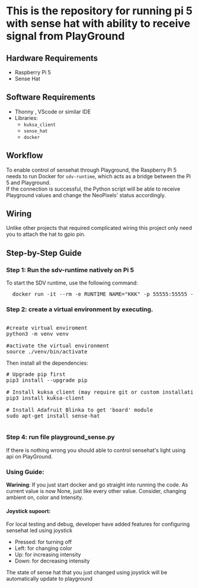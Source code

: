 # This is the repository for running pi 5 with sense hat with ability to receive signal from PlayGround

## Hardware Requirements

- Raspberry Pi 5
- Sense Hat

## Software Requirements

- Thonny , VScode or similar IDE
- Libraries:
  - `kuksa_client`
  - `sense_hat`
  - `docker`


## Workflow

To enable control of sensehat through Playground, the Raspberry Pi 5 needs to run Docker for `sdv-runtime`, which acts as a bridge between the Pi 5 and Playground.  
If the connection is successful, the Python script will be able to receive Playground values and change the NeoPixels' status accordingly.


## Wiring

Unlike other projects that required complicated wiring this project only need you to attach the hat to gpio pin.


## Step-by-Step Guide

### Step 1: Run the sdv-runtime natively on Pi 5

To start the SDV runtime, use the following command:

<pre>  docker run -it --rm -e RUNTIME_NAME="KKK" -p 55555:55555 --name sdv-runtime ghcr.io/eclipse-autowrx/sdv-runtime:latest  </pre>

### Step 2: create a virtual environment by executing.

<pre>  
#create virtual enviroment         
python3 -m venv venv               

#activate the virtual environment  
source ./venv/bin/activate         
</pre>

Then install all the dependencies:

<pre>
# Upgrade pip first 
pip3 install --upgrade pip 

# Install kuksa_client (may require git or custom installation if not on PyPI) 
pip3 install kuksa-client 
  
# Install Adafruit Blinka to get 'board' module 
sudo apt-get install sense-hat
  
</pre>

### Step 4: run file **playground_sense.py**
If there is nothing wrong you should able to control sensehat's light using api on PlayGround.

### Using Guide:
**Warining**: If you just start docker and go straight into running the code. As current value is now None, just like every other value. Consider, changing ambient on, color and Intensity.

#### Joystick supoort:
For local testing and debug, developer have added features for configuring sensehat led using joystick
- Pressed: for turning off
- Left: for changing color
- Up: for increasing intensity
- Down: for decreasing intensity

The state of sense hat that you just changed using joystick will be automatically update to playground




